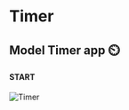 # Timer
##   Model Timer app :timer_clock:

#### START
![Timer](https://i.imgur.com/gzU5o5S.png) 




